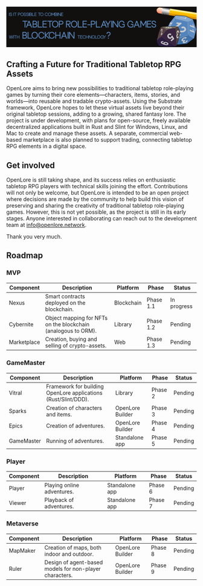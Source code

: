 ![OpenLore Banner](../images/banner.png)

## Crafting a Future for Traditional Tabletop RPG Assets

OpenLore aims to bring new possibilities to traditional tabletop role-playing games by turning their core elements—characters, items, stories, and worlds—into reusable and tradable crypto-assets. Using the Substrate framework, OpenLore hopes to let these virtual assets live beyond their original tabletop sessions, adding to a growing, shared fantasy lore. The project is under development, with plans for open-source, freely available decentralized applications built in Rust and Slint for Windows, Linux, and Mac to create and manage these assets. A separate, commercial web-based marketplace is also planned to support trading, connecting tabletop RPG elements in a digital space.

## Get involved

OpenLore is still taking shape, and its success relies on enthusiastic tabletop RPG players with technical skills joining the effort. Contributions will not only be welcome, but OpenLore is intended to be an open project where decisions are made by the community to help build this vision of preserving and sharing the creativity of traditional tabletop role-playing games. However, this is not yet possible, as the project is still in its early stages. Anyone interested in collaborating can reach out to the development team at info@openlore.network.

Thank you very much.

## Roadmap

### MVP

| Component     | Description                                                    | Platform            | Phase     | Status      |
|---------------|----------------------------------------------------------------|---------------------|-----------|-------------|
| Nexus         | Smart contracts deployed on the blockchain.                    | Blockchain          | Phase 1.1 | In progress |
| Cybernite     | Object mapping for NFTs on the blockchain (analogous to ORM).  | Library             | Phase 1.2 | Pending     |
| Marketplace   | Creation, buying and selling of crypto-assets.                 | Web                 | Phase 1.3 | Pending     |

### GameMaster

| Component     | Description                                                    | Platform            | Phase     | Status      |
|---------------|----------------------------------------------------------------|---------------------|-----------|-------------|
| Vitral        | Framework for building OpenLore applications (Rust/Slint/DDD). | Library             | Phase 2   | Pending     |
| Sparks        | Creation of characters and items.                              | OpenLore Builder    | Phase 3   | Pending     |
| Epics         | Creation of adventures.                                        | OpenLore Builder    | Phase 4   | Pending     |
| GameMaster    | Running of adventures.                                         | Standalone app      | Phase 5   | Pending     |

### Player

| Component     | Description                                                  | Platform            | Phase   | Status      |
|---------------|--------------------------------------------------------------|---------------------|---------|-------------|
| Player        | Playing online adventures.                                   | Standalone app      | Phase 6 | Pending     |
| Viewer        | Playback of adventures.                                      | Standalone app      | Phase 7 | Pending     |

### Metaverse

| Component     | Description                                                  | Platform            | Phase   | Status      |
|---------------|--------------------------------------------------------------|---------------------|---------|-------------|
| MapMaker      | Creation of maps, both indoor and outdoor.                   | OpenLore Builder    | Phase 8 | Pending     |
| Ruler         | Design of agent-based models for non-player characters.      | OpenLore Builder    | Phase 9 | Pending     |
